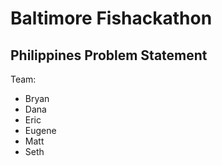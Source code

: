# Baltimore Fishackathon

## Philippines Problem Statement

Team:

* Bryan
* Dana
* Eric
* Eugene
* Matt
* Seth
